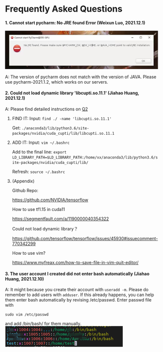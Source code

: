 # Frequently Asked Questions

#### 1. Cannot start pycharm: No JRE found Error (Weixun Luo, 2021.12.1)

![avatar](images/Q1.jpg)



A: The version of pycharm does not match with the version of JAVA. Please use pycharm-2021.1.2, which works on our servers.







#### 2. Could not load dynamic library 'libcupti.so.11.1' (Jiahao Huang, 2021.12.1) 

A: Please find detailed instructions on [Q2](faqs/Q2.md)

1. FIND IT:
   Input:
   `find ./ -name 'libcupti.so.11.1'`

   Get:
   `./anaconda3/lib/python3.6/site-packages/nvidia/cuda_cupti/lib/libcupti.so.11.1`

2. ADD IT:
   Input:
   `vim ~/.bashrc`

   Add to the final line:
   `export LD_LIBRARY_PATH=$LD_LIBRARY_PATH:/home/xx/anaconda3/lib/python3.6/site-packages/nvidia/cuda_cupti/lib/`

   Refresh:
   `source ~/.bashrc`


3. (Appendix)

   Github Repo:

   https://github.com/NVIDIA/tensorflow

   How to use tf1.15 in cuda11

   https://segmentfault.com/a/1190000040354322

   Could not load dynamic library？

   https://github.com/tensorflow/tensorflow/issues/45930#issuecomment-770342299

   How to use vim?

   https://www.myfreax.com/how-to-save-file-in-vim-quit-editor/



#### 3. The user account I created did not enter bash automatically (Jiahao Huang, 2021.12.10)

A: It might because you create their account with `useradd -m`. Please do remember to add users with `adduser`. If this already happens, you can help them enter bash automatically by revising /etc/passwd. Enter passwd file with
```
sudo vim /etc/passwd
```
and add /bin/bash/ for them manually.
![avatar](images/Q3.png)


